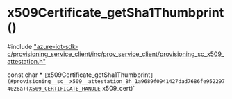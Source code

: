 # x509Certificate_getSha1Thumbprint()

\#include ["azure-iot-sdk-c/provisioning_service_client/inc/prov_service_client/provisioning_sc_x509_attestation.h"](../iot-c-ref-provisioning-sc-x509-attestation-h.md)  

const char * `[`x509Certificate_getSha1Thumbprint`](#provisioning__sc__x509__attestation_8h_1a9689f0941427dad7686fe9522974026a)(`[`X509_CERTIFICATE_HANDLE`](#provisioning__sc__x509__attestation_8h_1a2e8d12cba13a8890ab37197c1e6e0303) x509_cert)`

